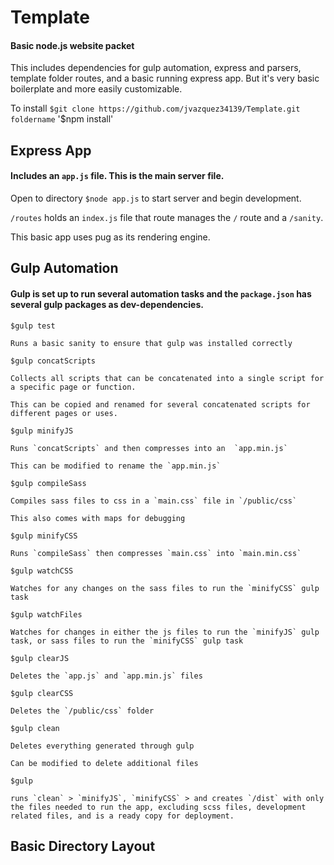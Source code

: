 # Template
 #### Basic node.js website packet

 This includes dependencies for gulp automation, express and parsers, template folder routes, and a basic running express app. But it's very basic boilerplate and more easily customizable.

 To install `$git clone https://github.com/jvazquez34139/Template.git foldername`
'$npm install'

## Express App
  #### Includes an `app.js` file. This is the main server file.

  Open to directory `$node app.js` to start server and begin development.

  `/routes` holds an `index.js` file that route manages the `/` route and a `/sanity`.

  This basic app uses pug as its rendering engine.
## Gulp Automation
  #### Gulp is set up to run several automation tasks and the `package.json` has several gulp packages as dev-dependencies.

  `$gulp test`

    Runs a basic sanity to ensure that gulp was installed correctly

  `$gulp concatScripts`

    Collects all scripts that can be concatenated into a single script for a specific page or function.

    This can be copied and renamed for several concatenated scripts for different pages or uses.

  `$gulp minifyJS`

    Runs `concatScripts` and then compresses into an  `app.min.js`

    This can be modified to rename the `app.min.js`

  `$gulp compileSass`

    Compiles sass files to css in a `main.css` file in `/public/css`

    This also comes with maps for debugging

  `$gulp minifyCSS`

    Runs `compileSass` then compresses `main.css` into `main.min.css`

  `$gulp watchCSS`

    Watches for any changes on the sass files to run the `minifyCSS` gulp task

  `$gulp watchFiles`

    Watches for changes in either the js files to run the `minifyJS` gulp task, or sass files to run the `minifyCSS` gulp task

  `$gulp clearJS`

    Deletes the `app.js` and `app.min.js` files

  `$gulp clearCSS`

    Deletes the `/public/css` folder

  `$gulp clean`

    Deletes everything generated through gulp

    Can be modified to delete additional files

  `$gulp`

    runs `clean` > `minifyJS`, `minifyCSS` > and creates `/dist` with only the files needed to run the app, excluding scss files, development related files, and is a ready copy for deployment.

## Basic Directory Layout
